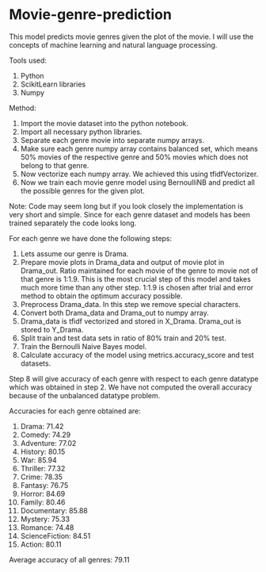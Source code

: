 # Movie-genre-prediction
This model predicts movie genres given the plot of the movie.
I will use the concepts of machine learning and natural language processing.

Tools used:
1. Python
2. ScikitLearn libraries
3. Numpy

Method:
1. Import the movie dataset into the python notebook.
2. Import all necessary python libraries.
3. Separate each genre movie into separate numpy arrays.
4. Make sure each genre numpy array contains balanced set, which means 50% movies of the respective genre and 50% movies which does not belong to that genre.
5. Now vectorize each numpy array. We achieved this using tfidfVectorizer.
6. Now we train each movie genre model using BernoulliNB and predict all the possible genres for the given plot.

Note: Code may seem long but if you look closely the implementation is very short and simple. Since for each genre dataset and models has been trained separately the code looks long.

For each genre we have done the following steps:
1. Lets assume our genre is Drama.
2. Prepare movie plots in Drama_data and output of movie plot in Drama_out. Ratio maintained for each movie of the genre to movie not of that genre is 1:1.9. This is the most crucial step of this model and takes much more time than any other step. 1:1.9 is chosen after trial and error method to obtain the optimum accuracy possible.
3. Preprocess Drama_data. In this step we remove special characters.
4. Convert both Drama_data and Drama_out to numpy array.
5. Drama_data is tfidf vectorized and stored in X_Drama. Drama_out is stored to Y_Drama.
6. Split train and test data sets in ratio of 80% train and 20% test.
7. Train the Bernoulli Naive Bayes model.
8. Calculate accuracy of the model using metrics.accuracy_score and test datasets.

Step 8 will give accuracy of each genre with respect to each genre datatype which was obtained in step 2.
We have not computed the overall accuracy because of the unbalanced datatype problem.

Accuracies for each genre obtained are:
1. Drama:  71.42
2. Comedy: 74.29
3. Adventure: 77.02
4. History: 80.15
5. War: 85.94
6. Thriller: 77.32
7. Crime: 78.35
8. Fantasy: 76.75
9. Horror: 84.69
10. Family: 80.46
11. Documentary: 85.88
12. Mystery: 75.33
13. Romance: 74.48
14. ScienceFiction: 84.51
15. Action: 80.11

Average accuracy of all genres:  79.11
